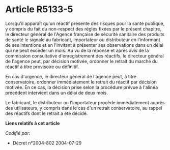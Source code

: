 # Article R5133-5

Lorsqu'il apparaît qu'un réactif présente des risques pour la santé publique, y compris du fait du non-respect des règles
fixées par le présent chapitre, le directeur général de l'Agence française de sécurité sanitaire des produits de santé le
signale au fabricant, importateur ou distributeur en l'informant de ses intentions et en l'invitant à présenter ses
observations dans un délai qui ne peut excéder un mois. Au vu de la réponse et après avis de la commission consultative
d'enregistrement des réactifs, le directeur général de l'agence peut, par décision motivée, ordonner le retrait du marché du
réactif à titre provisoire ou définitif.

En cas d'urgence, le directeur général de l'agence peut, à titre conservatoire, ordonner immédiatement le retrait du réactif
par décision motivée. En ce cas, la décision prise selon la procédure prévue à l'alinéa précédent intervient dans un délai de
deux mois.

Le fabricant, le distributeur ou l'importateur procède immédiatement auprès des utilisateurs, y compris dans le cas d'un
retrait conservatoire, au rappel des réactifs dont le retrait a été décidé.

**Liens relatifs à cet article**

_Codifié par_:

  - Décret n°2004-802 2004-07-29
